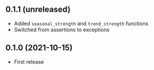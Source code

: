 ## 0.1.1 (unreleased)

- Added `seasonal_strength` and `trend_strength` functions
- Switched from assertions to exceptions

## 0.1.0 (2021-10-15)

- First release
